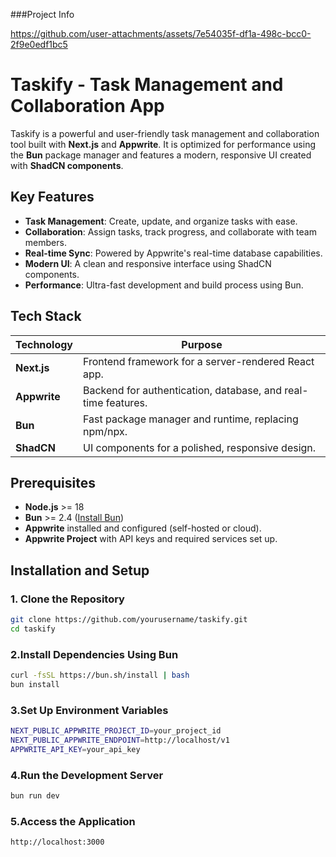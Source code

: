 ###Project Info 

https://github.com/user-attachments/assets/7e54035f-df1a-498c-bcc0-2f9e0edf1bc5

# Taskify - Task Management and Collaboration App  

Taskify is a powerful and user-friendly task management and collaboration tool built with **Next.js** and **Appwrite**. It is optimized for performance using the **Bun** package manager and features a modern, responsive UI created with **ShadCN components**.  

## Key Features  
- **Task Management**: Create, update, and organize tasks with ease.  
- **Collaboration**: Assign tasks, track progress, and collaborate with team members.  
- **Real-time Sync**: Powered by Appwrite's real-time database capabilities.  
- **Modern UI**: A clean and responsive interface using ShadCN components.  
- **Performance**: Ultra-fast development and build process using Bun.  

## Tech Stack  

| **Technology**      | **Purpose**                                       |  
|----------------------|---------------------------------------------------|  
| **Next.js**          | Frontend framework for a server-rendered React app. |  
| **Appwrite**         | Backend for authentication, database, and real-time features. |  
| **Bun**              | Fast package manager and runtime, replacing npm/npx. |  
| **ShadCN**           | UI components for a polished, responsive design. |  

## Prerequisites  
- **Node.js** >= 18  
- **Bun** >= 2.4 ([Install Bun](https://bun.sh))  
- **Appwrite** installed and configured (self-hosted or cloud).  
- **Appwrite Project** with API keys and required services set up.  

## Installation and Setup  

### 1. Clone the Repository  
```bash
git clone https://github.com/yourusername/taskify.git  
cd taskify
```
### 2.Install Dependencies Using Bun
```bash
curl -fsSL https://bun.sh/install | bash
bun install
```
### 3.Set Up Environment Variables
```bash
NEXT_PUBLIC_APPWRITE_PROJECT_ID=your_project_id
NEXT_PUBLIC_APPWRITE_ENDPOINT=http://localhost/v1
APPWRITE_API_KEY=your_api_key
```
### 4.Run the Development Server
```bash
bun run dev
```
### 5.Access the Application
```bash
http://localhost:3000
```
